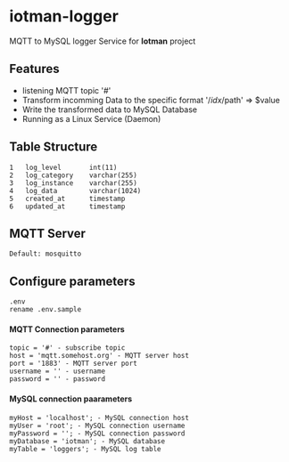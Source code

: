 ﻿# iotman-logger

MQTT to MySQL logger Service for **Iotman** project

## Features

* listening MQTT topic '#'
* Transform incomming Data to the specific format '/$idx/$path' => $value
* Write the transformed data to MySQL Database 
* Running as a Linux Service (Daemon)

## Table Structure

	1	log_level	    int(11)
	2	log_category	varchar(255)
    3	log_instance	varchar(255)	    	
	4	log_data	    varchar(1024)	    	
	5	created_at	    timestamp				
	6	updated_at	    timestamp

## MQTT Server

    Default: mosquitto

## Configure parameters

    .env
    rename .env.sample

#### MQTT Connection parameters
    topic = '#' - subscribe topic
    host = 'mqtt.somehost.org' - MQTT server host
    port = '1883' - MQTT server port
    username = '' - username
    password = '' - password

#### MySQL connection paarameters
    myHost = 'localhost'; - MySQL connection host
    myUser = 'root'; - MySQL connection username
    myPassword = ''; - MySQL connection password
    myDatabase = 'iotman'; - MySQL database
    myTable = 'loggers'; - MySQL log table
